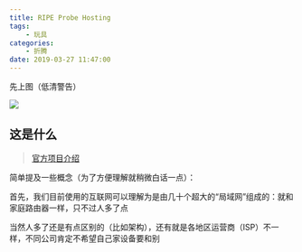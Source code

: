 ```yaml
---
title: RIPE Probe Hosting
tags: 
    - 玩具
categories:
    - 折腾
date: 2019-03-27 11:47:00
---
```


先上图（低清警告）

![](/images/media/ripe_probe.jpg)

## 这是什么

> [官方项目介绍](https://atlas.ripe.net)

简单提及一些概念（为了方便理解就稍微白话一点）：

首先，我们目前使用的互联网可以理解为是由几十个超大的“局域网”组成的：就和家庭路由器一样，只不过人多了点

当然人多了还是有点区别的（比如架构），还有就是各地区运营商（ISP）不一样，不同公司肯定不希望自己家设备要和别

<!--stackedit_data:
eyJoaXN0b3J5IjpbLTEwMjU1OTM3MDddfQ==
-->